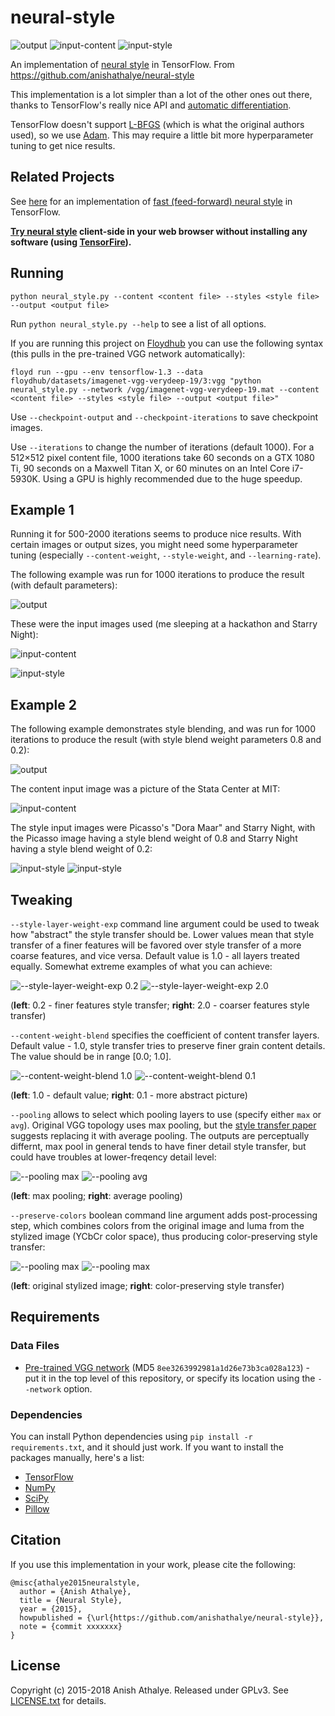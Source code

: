 # neural-style

![output](examples/profile.jpg)
![input-content](examples/selfie3.jpg)
![input-style](examples/programming6.jpg)

An implementation of [neural style][paper] in TensorFlow. From https://github.com/anishathalye/neural-style

This implementation is a lot simpler than a lot of the other ones out there,
thanks to TensorFlow's really nice API and [automatic differentiation][ad].

TensorFlow doesn't support [L-BFGS][l-bfgs] (which is what the original authors
used), so we use [Adam][adam]. This may require a little bit more
hyperparameter tuning to get nice results.

## Related Projects

See [here][lengstrom-fast-style-transfer] for an implementation of [fast
(feed-forward) neural style][fast-neural-style] in TensorFlow.

**[Try neural style](https://tenso.rs/demos/fast-neural-style/) client-side in
your web browser without installing any software (using
[TensorFire](https://tenso.rs/)).**

## Running

`python neural_style.py --content <content file> --styles <style file> --output <output file>`

Run `python neural_style.py --help` to see a list of all options.

If you are running this project on [Floydhub](https://www.floydhub.com) you can use the following syntax (this pulls in the pre-trained VGG network automatically):

`floyd run --gpu --env tensorflow-1.3
--data  floydhub/datasets/imagenet-vgg-verydeep-19/3:vgg
"python neural_style.py --network /vgg/imagenet-vgg-verydeep-19.mat --content <content file> --styles <style file> --output <output file>"`


Use `--checkpoint-output` and `--checkpoint-iterations` to save checkpoint images.

Use `--iterations` to change the number of iterations (default 1000).  For a 512×512 pixel content file, 1000 iterations take 60 seconds on a GTX 1080 Ti, 90 seconds on a Maxwell Titan X, or 60 minutes on an Intel Core i7-5930K. Using a GPU is highly recommended due to the huge speedup.

## Example 1

Running it for 500-2000 iterations seems to produce nice results. With certain
images or output sizes, you might need some hyperparameter tuning (especially
`--content-weight`, `--style-weight`, and `--learning-rate`).

The following example was run for 1000 iterations to produce the result (with
default parameters):

![output](examples/1-output.jpg)

These were the input images used (me sleeping at a hackathon and Starry Night):

![input-content](examples/1-content.jpg)

![input-style](examples/1-style.jpg)

## Example 2

The following example demonstrates style blending, and was run for 1000
iterations to produce the result (with style blend weight parameters 0.8 and
0.2):

![output](examples/2-output.jpg)

The content input image was a picture of the Stata Center at MIT:

![input-content](examples/2-content.jpg)

The style input images were Picasso's "Dora Maar" and Starry Night, with the
Picasso image having a style blend weight of 0.8 and Starry Night having a
style blend weight of 0.2:

![input-style](examples/2-style1.jpg)
![input-style](examples/2-style2.jpg)

## Tweaking

`--style-layer-weight-exp` command line argument could be used to tweak how "abstract"
the style transfer should be. Lower values mean that style transfer of a finer features
will be favored over style transfer of a more coarse features, and vice versa. Default
value is 1.0 - all layers treated equally. Somewhat extreme examples of what you can achieve:

![--style-layer-weight-exp 0.2](examples/tweaks/swe02.jpg)
![--style-layer-weight-exp 2.0](examples/tweaks/swe20.jpg)

(**left**: 0.2 - finer features style transfer; **right**: 2.0 - coarser features style transfer)

`--content-weight-blend` specifies the coefficient of content transfer layers. Default value -
1.0, style transfer tries to preserve finer grain content details. The value should be
in range [0.0; 1.0].

![--content-weight-blend 1.0](examples/tweaks/cwe10_default.jpg)
![--content-weight-blend 0.1](examples/tweaks/cwe01.jpg)

(**left**: 1.0 - default value; **right**: 0.1 - more abstract picture)

`--pooling` allows to select which pooling layers to use (specify either `max` or `avg`).
Original VGG topology uses max pooling, but the [style transfer paper][paper] suggests
replacing it with average pooling. The outputs are perceptually differnt, max pool in
general tends to have finer detail style transfer, but could have troubles at
lower-freqency detail level:

![--pooling max](examples/tweaks/swe14_pmax.jpg)
![--pooling avg](examples/tweaks/swe14_pavg.jpg)

(**left**: max pooling; **right**: average pooling)

`--preserve-colors` boolean command line argument adds post-processing step, which
combines colors from the original image and luma from the stylized image (YCbCr color
space), thus producing color-preserving style transfer:

![--pooling max](examples/tweaks/swe14_pmax.jpg)
![--pooling max](examples/tweaks/swe14_pmax_pcyuv.jpg)

(**left**: original stylized image; **right**: color-preserving style transfer)

## Requirements

### Data Files

* [Pre-trained VGG network][net] (MD5 `8ee3263992981a1d26e73b3ca028a123`) - put it in the top level of this repository, or specify its location using the `--network` option.

### Dependencies

You can install Python dependencies using `pip install -r requirements.txt`,
and it should just work. If you want to install the packages manually, here's a
list:

* [TensorFlow](https://www.tensorflow.org/versions/master/get_started/os_setup.html#download-and-setup)
* [NumPy](https://github.com/numpy/numpy/blob/master/INSTALL.rst.txt)
* [SciPy](https://github.com/scipy/scipy/blob/master/INSTALL.rst.txt)
* [Pillow](http://pillow.readthedocs.io/en/3.3.x/installation.html#installation)

## Citation

If you use this implementation in your work, please cite the following:

```
@misc{athalye2015neuralstyle,
  author = {Anish Athalye},
  title = {Neural Style},
  year = {2015},
  howpublished = {\url{https://github.com/anishathalye/neural-style}},
  note = {commit xxxxxxx}
}
```

## License

Copyright (c) 2015-2018 Anish Athalye. Released under GPLv3. See
[LICENSE.txt][license] for details.

[net]: http://www.vlfeat.org/matconvnet/models/beta16/imagenet-vgg-verydeep-19.mat
[paper]: http://arxiv.org/pdf/1508.06576v2.pdf
[l-bfgs]: https://en.wikipedia.org/wiki/Limited-memory_BFGS
[adam]: http://arxiv.org/abs/1412.6980
[ad]: https://en.wikipedia.org/wiki/Automatic_differentiation
[lengstrom-fast-style-transfer]: https://github.com/lengstrom/fast-style-transfer
[fast-neural-style]: https://arxiv.org/pdf/1603.08155v1.pdf
[license]: LICENSE.txt
